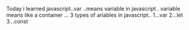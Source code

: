 Today i learned javascript..var ..means variable in javascript .
variable means like a container ...
3 types of ariables in javascript..
1...var 
2...let 
3...const


